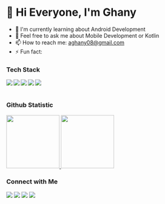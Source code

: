 # 👋 Hi Everyone, I'm Ghany

- 🌱 I'm currently learning about Android Development
- 💬 Feel free to ask me about Mobile Development or Kotlin
- 📫 How to reach me: aghany08@gmail.com
- ⚡ Fun fact:

### Tech Stack
  <img align="left" src="https://img.shields.io/badge/-Android-000?&logo=Android" />
  <img align="left" src="https://img.shields.io/badge/-Kotlin-000?&logo=Kotlin"/>
  <img align="left" src="https://img.shields.io/badge/-IntellijIDEA-000?&logo=IntellijIDEA"/>
  <img align="left" src="https://img.shields.io/badge/-Git-000?&logo=Git"/>
  <img align="left" src="https://img.shields.io/badge/-C++-000?&logo=c%2b%2b&logoColor=00599C"/>
  <br>
  <br>

### Github Statistic
<p align="left">
<a href="https://github.com/abghany">
  <img height="140em" src="https://github-readme-stats-eight-theta.vercel.app/api?username=abghany&show_icons=true&theme=buefy&include_all_commits=true&count_private=true"/>
  <img height="140em" src="https://github-readme-stats-eight-theta.vercel.app/api/top-langs/?username=abghany&layout=compact&langs_count=8&theme=buefy"/>
</a>
</p>

### Connect with Me

<a href="https://www.linkedin.com/in/abghany08/"><img src="https://img.shields.io/badge/-Abdul%20Ghany%20At%20Tirmidzi-0077B5?style=flat&logo=Linkedin&logoColor=white"/></a>
<a href="mailto:aghany08@gmail.com"><img src="https://img.shields.io/badge/-aghany08@gmail.com-D14836?style=flat&logo=Gmail&logoColor=white"/></a>
<a href="https://www.instagram.com/abghany08/"><img src="https://img.shields.io/badge/-@abghany08-E4405F?style=flat&logo=Instagram&logoColor=white"/></a>
<a href="https://www.twitter.com/abghany08/"><img src="https://img.shields.io/badge/-@abghany08-1877F2?style=flat&logo=Twitter&logoColor=white"/></a>
